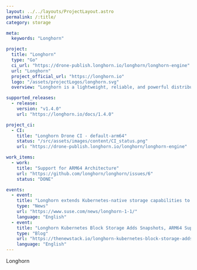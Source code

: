 ```yaml
---
layout: ../../layouts/ProjectLayout.astro
permalink: /:title/
category: storage

meta:
  keywords: "Longhorn"

project:
  title: "Longhorn"
  type: "Go"
  ci_url: "https://drone-publish.longhorn.io/longhorn/longhorn-engine"
  url: "Longhorn"
  project_official_url: "https://longhorn.io"
  logo: "/assets/projectLogos/longhorn.svg"
  overview: "Longhorn is a lightweight, reliable, and powerful distributed block storage system for Kubernetes."

supported_releases:
  - release:
    version: "v1.4.0"
    url: "https://longhorn.io/docs/1.4.0"

project_ci:
  - CI:
    title: "Longhorn Drone CI - default-arm64"
    status: "/src/assets/images/content/CI_status.png"
    url: "https://drone-publish.longhorn.io/longhorn/longhorn-engine"

work_items:
  - work:
    title: "Support for ARM64 Architecture"
    url: "https://github.com/longhorn/longhorn/issues/6"
    status: "DONE"

events:
  - event:
    title: "Longhorn extends Kubernetes-native storage capabilities to support edge deployments"
    type: "News"
    url: "https://www.suse.com/news/longhorn-1-1/"
    language: "English"
  - event:
    title: "Longhorn Kubernetes Block Storage Adds Snapshots, ARM64 Support"
    type: "Blog"
    url: "https://thenewstack.io/longhorn-kubernetes-block-storage-adds-snapshots-looks-to-edge-deployments-with-arm64-support/"
    language: "English"
---
```


<p>Longhorn</p>
